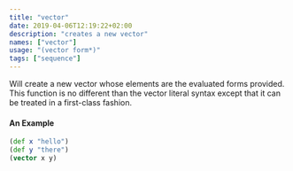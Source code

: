 ```yaml
---
title: "vector"
date: 2019-04-06T12:19:22+02:00
description: "creates a new vector"
names: ["vector"]
usage: "(vector form*)"
tags: ["sequence"]
---
```

Will create a new vector whose elements are the evaluated forms provided. This function is no different than the vector literal syntax except that it can be treated in a first-class fashion.

#### An Example

```clojure
(def x "hello")
(def y "there")
(vector x y)
```
